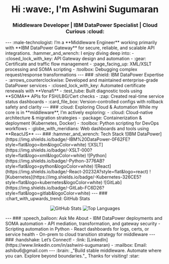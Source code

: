 <h1 align="center">Hi :wave:, I'm Ashwini Sugumaran</h1>
<h3 align="center">Middleware Developer | IBM DataPower Specialist | Cloud Curious :cloud:</h3>
---
:male-technologist: I’m a **Middleware Engineer** working primarily with **IBM DataPower Gateway** for secure, reliable, and scalable API integrations.
:hammer_and_wrench: I enjoy diving deep into:
- :closed_lock_with_key: API Gateway design and automation
- :gear: Certificate and traffic flow management
- :page_facing_up: XML/XSLT processing and SOMA scripting
- :toolbox: Debugging complex request/response transformations
---
### :shield: IBM DataPower Expertise
- :arrows_counterclockwise: Developed and maintained enterprise-grade DataPower services 
- :closed_lock_with_key: Automated certificate renewals with **Venafi** 
- :test_tube: Built diagnostic tools using **SOMA** APIs for FSH/LBG/Cert checks 
- :zap: Created real-time service status dashboards 
- :card_file_box: Version-controlled configs with rollback safety and clarity
---
### :cloud: Exploring Cloud & Automation
While my core is in **middleware**, I’m actively exploring:
- :cloud: Cloud-native architecture & migration strategies
- :package: Containerization & deployment (Kubernetes, Docker)
- :toolbox: Python scripting for DevOps workflows
- :globe_with_meridians: Web dashboards and tools using **ReactJS**
---
### :hammer_and_wrench: Tech Stack
![IBM DataPower](https://img.shields.io/badge/-IBM%20DataPower-0F62FE?style=flat&logo=ibm&logoColor=white)
![XSLT](https://img.shields.io/badge/-XSLT-000?style=flat&logo=xml&logoColor=white)
![Python](https://img.shields.io/badge/-Python-3776AB?style=flat&logo=python&logoColor=white)
![React](https://img.shields.io/badge/-React-20232A?style=flat&logo=react)
![Kubernetes](https://img.shields.io/badge/-Kubernetes-326CE5?style=flat&logo=kubernetes&logoColor=white)
![GitLab](https://img.shields.io/badge/-GitLab-FC6D26?style=flat&logo=gitlab&logoColor=white)
---
### :chart_with_upwards_trend: GitHub Stats
<p align="center">
  <img src="https://github-readme-stats.vercel.app/api?username=AshBelSugu&show_icons=true&theme=tokyonight" alt="GitHub Stats" />
  <img src="https://github-readme-stats.vercel.app/api/top-langs/?username=AshBelSugu&layout=compact&theme=tokyonight" alt="Top Languages" />
</p>
---
### :speech_balloon: Ask Me About
- IBM DataPower deployments and SOMA automation
- API mediation, transformation, and gateway security
- Scripting automation in Python
- React dashboards for logs, certs, or service health
- On-prem to cloud transition strategy for middleware
---
### :handshake: Let’s Connect!
- :link: [LinkedIn](https://www.linkedin.com/in/ashwini-sugumaran)
- :mailbox: Email: ashibu6@gmail.com
---
:brain: _"Build stable middleware. Automate where you can. Explore beyond boundaries."_ 
Thanks for visiting! :star:
